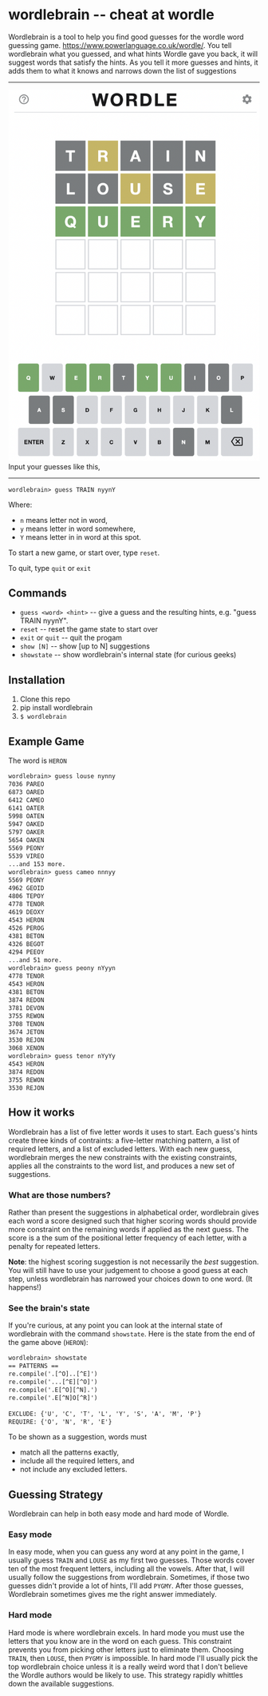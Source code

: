 wordlebrain -- cheat at wordle
===============================

Wordlebrain is a tool to help you find good guesses for the wordle
word guessing game.  https://www.powerlanguage.co.uk/wordle/. 
You tell wordlebrain what you guessed, and what hints Wordle 
gave you back, it will suggest words that satisfy the hints.
As you tell it more guesses and hints, it adds them to what it 
knows and narrows down the list of suggestions

---

![Screenshot of Wordle winning Wordle game with three guesses, TRAIN, LOUSE, and QUERY.](images/trainlousequery.png)
Input your guesses like this,

---

```
wordlebrain> guess TRAIN nyynY
```

Where:
* `n` means letter not in word, 
* `y` means letter in word somewhere, 
* `Y` means letter in in word at this spot.  

To start a new game, or start over, type `reset`.

To quit, type `quit` or `exit`

Commands
--------
* `guess <word> <hint>` -- give a guess and the resulting hints, e.g. "guess TRAIN nyynY".
* `reset`               -- reset the game state to start over
* `exit` or `quit`        -- quit the progam
* `show [N]`            -- show [up to N] suggestions
* `showstate`           -- show wordlebrain's internal state 
                          (for curious geeks)



Installation
------------

1. Clone this repo
2. pip install wordlebrain
3. `$ wordlebrain`


Example Game
------------

The word is `HERON`

```
wordlebrain> guess louse nynny
7036 PAREO
6873 OARED
6412 CAMEO
6141 OATER
5998 OATEN
5947 OAKED
5797 OAKER
5654 OAKEN
5569 PEONY
5539 VIREO
...and 153 more.
wordlebrain> guess cameo nnnyy
5569 PEONY
4962 GEOID
4806 TEPOY
4778 TENOR
4619 DEOXY
4543 HERON
4526 PEROG
4381 BETON
4326 BEGOT
4294 PEEOY
...and 51 more.
wordlebrain> guess peony nYyyn
4778 TENOR
4543 HERON
4381 BETON
3874 REDON
3781 DEVON
3755 REWON
3708 TENON
3674 JETON
3530 REJON
3068 XENON
wordlebrain> guess tenor nYyYy
4543 HERON
3874 REDON
3755 REWON
3530 REJON
```



How it works
------------

Wordlebrain has a list of five letter words it uses to start.  Each guess's hints create three kinds of contraints: a five-letter matching pattern, a list of required letters, and a list of excluded letters.  With each new guess, wordlebrain merges the new constraints with the existing constraints, applies all the constraints to the word list, and produces a new set of suggestions.

### What are those numbers?

Rather than present the suggestions in alphabetical order, wordlebrain gives each word a score designed such that higher scoring words should provide more constraint on the remaining words if applied as the next guess.  The score is a the sum of the positional letter frequency of each letter, with a penalty for repeated letters.

**Note**: the highest scoring suggestion is not necessarily the *best* suggestion.  You will still have to use your judgement to choose a good guess at each step, unless wordlebrain has narrowed your choices down to one word. (It happens!)

### See the brain's state

If you're curious, at any point you can look at the internal state of wordlebrain with the command `showstate`.  Here is the state from the end of the game above (`HERON`):

```
wordlebrain> showstate
== PATTERNS ==
re.compile('.[^O]..[^E]')
re.compile('...[^E][^O]')
re.compile('.E[^O][^N].')
re.compile('.E[^N]O[^R]')

EXCLUDE: {'U', 'C', 'T', 'L', 'Y', 'S', 'A', 'M', 'P'}
REQUIRE: {'O', 'N', 'R', 'E'}
```

To be shown as a suggestion, words must
* match all the patterns exactly,
* include all the required letters, and
* not include any excluded letters.


Guessing Strategy
-----------------

Wordlebrain can help in both easy mode and hard mode of Wordle.

### Easy mode

In easy mode, when you can guess any word at any point in the game, I usually guess `TRAIN` and `LOUSE` as my first two guesses.  Those words cover ten of the most frequent letters, including all the vowels.   After that, I will usually follow the suggestions from wordlebrain.  Sometimes, if those two guesses didn't provide a lot of hints, I'll add `PYGMY`.  After those guesses, Wordlebrain sometimes gives me the right answer immediately.

### Hard mode

Hard mode is where wordlebrain excels.  In hard mode you must use the letters that you know are in the word on each guess.  This constraint prevents you from picking other letters just to eliminate them. Choosing `TRAIN`, then `LOUSE`, then `PYGMY` is impossible.  In hard mode I'll usually pick the top wordlebrain choice unless it is a really weird word that I don't believe the Wordle authors would be likely to use.  This strategy rapidly whittles down the available suggestions.